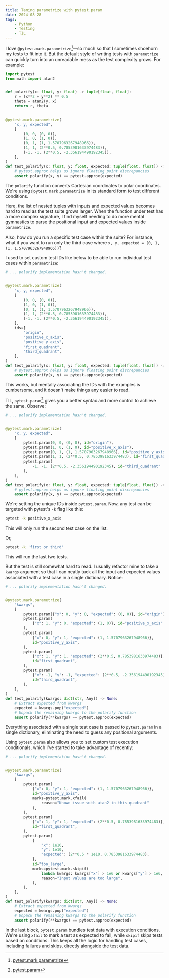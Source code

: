 ```yaml
---
title: Taming parametrize with pytest.param
date: 2024-08-28
tags:
    - Python
    - Testing
    - TIL
---
```


I love `@pytest.mark.parametrize`[^1]—so much so that I sometimes shoehorn my tests to fit
into it. But the default style of writing tests with `parametrize` can quickly turn into an
unreadable mess as the test complexity grows. For example:

```python
import pytest
from math import atan2


def polarify(x: float, y: float) -> tuple[float, float]:
    r = (x**2 + y**2) ** 0.5
    theta = atan2(y, x)
    return r, theta


@pytest.mark.parametrize(
    "x, y, expected",
    [
        (0, 0, (0, 0)),
        (1, 0, (1, 0)),
        (0, 1, (1, 1.5707963267948966)),
        (1, 1, (2**0.5, 0.7853981633974483)),
        (-1, -1, (2**0.5, -2.356194490192345)),
    ],
)
def test_polarify(x: float, y: float, expected: tuple[float, float]) -> None:
    # pytest.approx helps us ignore floating point discrepancies
    assert polarify(x, y) == pytest.approx(expected)
```

The `polarify` function converts Cartesian coordinates to polar coordinates. We're using
`@pytest.mark.parametrize` in its standard form to test different conditions.

Here, the list of nested tuples with inputs and expected values becomes hard to read as the
test suite grows larger. When the function under test has a more complex signature, I find
myself needing to do more mental gymnastics to parse the positional input and expected
values inside `parametrize`.

Also, how do you run a specific test case within the suite? For instance, what if you want
to run only the third case where `x, y, expected = (0, 1, (1, 1.5707963267948966))`?

I used to set custom test IDs like below to be able to run individual test cases within
`parametrize`:

```python
# ... polarify implementation hasn't changed.


@pytest.mark.parametrize(
    "x, y, expected",
    [
        (0, 0, (0, 0)),
        (1, 0, (1, 0)),
        (0, 1, (1, 1.5707963267948966)),
        (1, 1, (2**0.5, 0.7853981633974483)),
        (-1, -1, (2**0.5, -2.356194490192345)),
    ],
    ids=[
        "origin",
        "positive_x_axis",
        "positive_y_axis",
        "first_quadrant",
        "third_quadrant",
    ],
)
def test_polarify(x: float, y: float, expected: tuple[float, float]) -> None:
    # pytest.approx helps us ignore floating point discrepancies
    assert polarify(x, y) == pytest.approx(expected)
```

This works, but mentally associating the IDs with the examples is cumbersome, and it doesn't
make things any easier to read.

TIL, `pytest.param`[^2] gives you a better syntax and more control to achieve the same.
Observe:

```python
# ... polarify implementation hasn't changed.


@pytest.mark.parametrize(
    "x, y, expected",
    [
        pytest.param(0, 0, (0, 0), id="origin"),
        pytest.param(1, 0, (1, 0), id="positive_x_axis"),
        pytest.param(0, 1, (1, 1.5707963267948966), id="positive_y_axis"),
        pytest.param(1, 1, (2**0.5, 0.7853981633974483), id="first_quadrant"),
        pytest.param(
            -1, -1, (2**0.5, -2.356194490192345), id="third_quadrant"
        ),
    ],
)
def test_polarify(x: float, y: float, expected: tuple[float, float]) -> None:
    # pytest.approx helps us ignore floating point discrepancies
    assert polarify(x, y) == pytest.approx(expected)
```

We're setting the unique IDs inside `pytest.param`. Now, any test can be targeted with
pytest's `-k` flag like this:

```sh
pytest -k positive_x_axis
```

This will only run the second test case on the list.

Or,

```sh
pytest -k 'first or third'
```

This will run the last two tests.

But the test is still somewhat hard to read. I usually refactor mine to take a `kwargs`
argument so that I can neatly tuck all the input and expected values associated with a test
case in a single dictionary. Notice:

```python
# ... polarify implementation hasn't changed.


@pytest.mark.parametrize(
    "kwargs",
    [
        pytest.param({"x": 0, "y": 0, "expected": (0, 0)}, id="origin"),
        pytest.param(
            {"x": 1, "y": 0, "expected": (1, 0)}, id="positive_x_axis"
        ),
        pytest.param(
            {"x": 0, "y": 1, "expected": (1, 1.5707963267948966)},
            id="positive_y_axis",
        ),
        pytest.param(
            {"x": 1, "y": 1, "expected": (2**0.5, 0.7853981633974483)},
            id="first_quadrant",
        ),
        pytest.param(
            {"x": -1, "y": -1, "expected": (2**0.5, -2.356194490192345)},
            id="third_quadrant",
        ),
    ],
)
def test_polarify(kwargs: dict[str, Any]) -> None:
    # Extract expected from kwargs
    expected = kwargs.pop("expected")
    # Unpack the remaining kwargs to the polarify function
    assert polarify(**kwargs) == pytest.approx(expected)
```

Everything associated with a single test case is passed to `pytest.param` in a single
dictionary, eliminating the need to guess any positional arguments.

Using `pytest.param` also allows you to set custom test execution conditionals, which I've
started to take advantage of recently:

```python
# ... polarify implementation hasn't changed.


@pytest.mark.parametrize(
    "kwargs",
    [
        pytest.param(
            {"x": 0, "y": 1, "expected": (1, 1.5707963267948966)},
            id="positive_y_axis",
            marks=pytest.mark.xfail(
                reason="Known issue with atan2 in this quadrant"
            ),
        ),
        pytest.param(
            {"x": 1, "y": 1, "expected": (2**0.5, 0.7853981633974483)},
            id="first_quadrant",
        ),
        pytest.param(
            {
                "x": 1e10,
                "y": 1e10,
                "expected": (2**0.5 * 1e10, 0.7853981633974483),
            },
            id="too_large",
            marks=pytest.mark.skipif(
                lambda kwargs: kwargs["x"] > 1e6 or kwargs["y"] > 1e6,
                reason="Input values are too large",
            ),
        ),
    ],
)
def test_polarify(kwargs: dict[str, Any]) -> None:
    # Extract expected from kwargs
    expected = kwargs.pop("expected")
    # Unpack the remaining kwargs to the polarify function
    assert polarify(**kwargs) == pytest.approx(expected)
```

In the last block, `pytest.param` bundles test data with execution conditions. We're using
`xfail` to mark a test as expected to fail, while `skipif` skips tests based on conditions.
This keeps all the logic for handling test cases, including failures and skips, directly
alongside the test data.

[^1]:
    [pytest.mark.parametrize](https://docs.pytest.org/en/7.1.x/how-to/parametrize.html#parametrize-basics)

[^2]: [pytest.param](https://docs.pytest.org/en/7.1.x/reference/reference.html#pytest-param)
